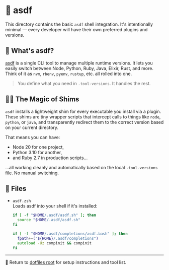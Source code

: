 # 🧩 asdf

This directory contains the basic `asdf` shell integration. It's intentionally minimal — every developer will have their own preferred plugins and versions.

## 🧠 What's asdf?

[asdf](https://asdf-vm.com/) is a single CLI tool to manage multiple runtime versions. It lets you easily switch between Node, Python, Ruby, Java, Elixir, Rust, and more. Think of it as `nvm`, `rbenv`, `pyenv`, `rustup`, etc. all rolled into one.

> You define what you need in `.tool-versions`. It handles the rest.

## 🧙‍♂️ The Magic of Shims

`asdf` installs a lightweight shim for every executable you install via a plugin. These shims are tiny wrapper scripts that intercept calls to things like `node`, `python`, or `java`, and transparently redirect them to the correct version based on your current directory.

That means you can have:

- Node 20 for one project,
- Python 3.10 for another,
- and Ruby 2.7 in production scripts...

...all working cleanly and automatically based on the local `.tool-versions` file. No manual switching.

## 📁 Files

- `asdf.zsh`  
  Loads asdf into your shell if it's installed:
  ```zsh
  if [ -f "$HOME/.asdf/asdf.sh" ]; then
    source "$HOME/.asdf/asdf.sh"
  fi

  if [ -f "$HOME/.asdf/completions/asdf.bash" ]; then
    fpath+=("${HOME}/.asdf/completions")
    autoload -Uz compinit && compinit
  fi

---

🧩 Return to [dotfiles root](../README.md) for setup instructions and tool list.